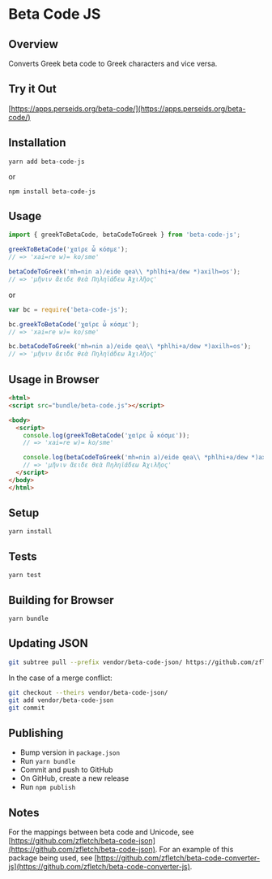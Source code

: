 # Beta Code JS

## Overview

Converts Greek beta code to Greek characters and vice versa.

## Try it Out

[https://apps.perseids.org/beta-code/](https://apps.perseids.org/beta-code/)

## Installation

`yarn add beta-code-js`

or

`npm install beta-code-js`

## Usage

```javascript
import { greekToBetaCode, betaCodeToGreek } from 'beta-code-js';

greekToBetaCode('χαῖρε ὦ κόσμε');
// => 'xai=re w)= ko/sme'

betaCodeToGreek('mh=nin a)/eide qea\\ *phlhi+a/dew *)axilh=os');
// => 'μῆνιν ἄειδε θεὰ Πηληϊάδεω Ἀχιλῆος'
```

or

```javascript
var bc = require('beta-code-js');

bc.greekToBetaCode('χαῖρε ὦ κόσμε');
// => 'xai=re w)= ko/sme'

bc.betaCodeToGreek('mh=nin a)/eide qea\\ *phlhi+a/dew *)axilh=os');
// => 'μῆνιν ἄειδε θεὰ Πηληϊάδεω Ἀχιλῆος'

```

## Usage in Browser

```html
<html>
<script src="bundle/beta-code.js"></script>

<body>
  <script>
    console.log(greekToBetaCode('χαῖρε ὦ κόσμε'));
    // => 'xai=re w)= ko/sme'

    console.log(betaCodeToGreek('mh=nin a)/eide qea\\ *phlhi+a/dew *)axilh=os'));
    // => 'μῆνιν ἄειδε θεὰ Πηληϊάδεω Ἀχιλῆος'
  </script>
</body>
</html>
```

## Setup

`yarn install`

## Tests

`yarn test`

## Building for Browser

`yarn bundle`

## Updating JSON

```bash
git subtree pull --prefix vendor/beta-code-json/ https://github.com/zfletch/beta-code-json master --squash
```

In the case of a merge conflict:

```bash
git checkout --theirs vendor/beta-code-json/
git add vendor/beta-code-json
git commit
```

## Publishing

* Bump version in `package.json`
* Run `yarn bundle`
* Commit and push to GitHub
* On GitHub, create a new release
* Run `npm publish`

## Notes

For the mappings between beta code and Unicode, see [https://github.com/zfletch/beta-code-json](https://github.com/zfletch/beta-code-json).
For an example of this package being used, see [https://github.com/zfletch/beta-code-converter-js](https://github.com/zfletch/beta-code-converter-js).
